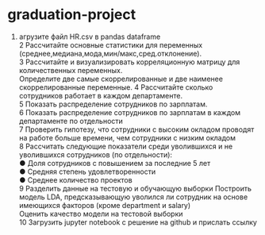 # graduation-project
1. агрузите файл HR.csv в pandas dataframe \
2 Рассчитайте основные статистики для переменных
(среднее,медиана,мода,мин/макс,сред.отклонение).\
3 Рассчитайте и визуализировать корреляционную матрицу для
количественных переменных.\
Определите две самые скоррелированные и две наименее
скоррелированные переменные.
4 Рассчитайте сколько сотрудников работает в каждом
департаменте.\
5 Показать распределение сотрудников по зарплатам. \
6 Показать распределение сотрудников по зарплатам в каждом
департаменте по отдельности\
7 Проверить гипотезу, что сотрудники с высоким окладом
проводят на работе больше времени, чем сотрудники с низким
окладом\
8 Рассчитать следующие показатели среди уволившихся и не
уволившихся сотрудников (по отдельности):\
● Доля сотрудников с повышением за последние 5 лет\
● Средняя степень удовлетворенности\
● Среднее количество проектов\
9 Разделить данные на тестовую и обучающую выборки
Построить модель LDA, предсказывающую уволился ли
сотрудник на основе имеющихся факторов (кроме department и
salary)\
Оценить качество модели на тестовой выборки\
10 Загрузить jupyter notebook с решение на github и прислать ссылку 
